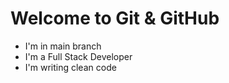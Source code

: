 # Welcome to Git & GitHub
- I'm in main branch
- I'm a Full Stack Developer
- I'm writing clean code